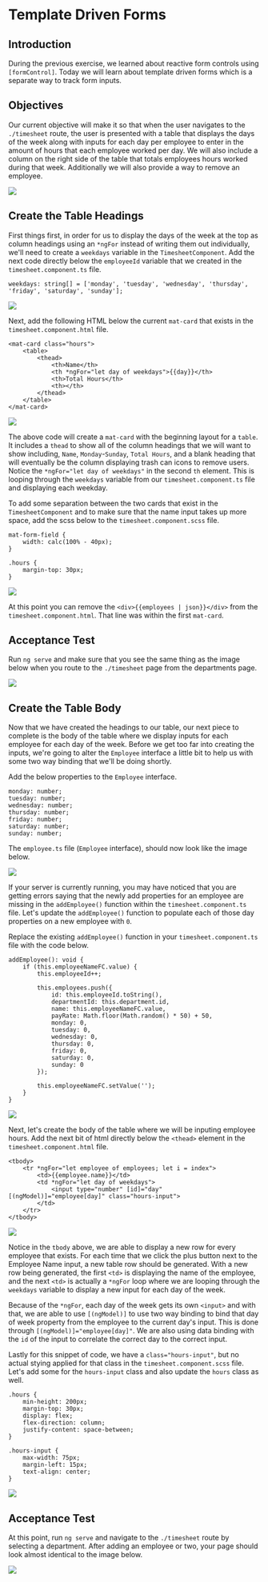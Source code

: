# Template Driven Forms

## Introduction
During the previous exercise, we learned about reactive form controls using `[formControl]`. Today we will learn about template driven forms which is a separate way to track form inputs.

## Objectives
Our current objective will make it so that when the user navigates to the `./timesheet` route, the user is presented with a table that displays the days of the week along with inputs for each day per employee to enter in the amount of hours that each employee worked per day. We will also include a column on the right side of the table that totals employees hours worked during that week. Additionally we will also provide a way to remove an employee.

![](img/template_driven.png)


## Create the Table Headings
First things first, in order for us to display the days of the week at the top as column headings using an `*ngFor` instead of writing them out individually, we'll need to create a `weekdays` variable in the `TimesheetComponent`. Add the next code directly below the `employeeId` variable that we created in the `timesheet.component.ts` file.

`weekdays: string[] = ['monday', 'tuesday', 'wednesday', 'thursday', 'friday', 'saturday', 'sunday'];`

![](img/weekdays.png)

Next, add the following HTML below the current `mat-card` that exists in the `timesheet.component.html` file.

```
<mat-card class="hours">
    <table>
        <thead>
            <th>Name</th>
            <th *ngFor="let day of weekdays">{{day}}</th>
            <th>Total Hours</th>
            <th></th>
        </thead>
    </table>
</mat-card>
```

![](img/time_table.png)

The above code will create a `mat-card` with the beginning layout for a `table`. It includes a `thead` to show all of the column headings that we will want to show including, `Name`, `Monday`-`Sunday`, `Total Hours`, and a blank heading that will eventually be the column displaying trash can icons to remove users. Notice the `*ngFor="let day of weekdays"` in the second `th` element. This is looping through the `weekdays` variable from our `timesheet.component.ts` file and displaying each weekday.

To add some separation between the two cards that exist in the `TimesheetComponent` and to make sure that the name input takes up more space, add the scss below to the `timesheet.component.scss` file.

```
mat-form-field {
    width: calc(100% - 40px);
}

.hours {
    margin-top: 30px;
}
```

![](img/card_margin.png)


At this point you can remove the `<div>{{employees | json}}</div>` from the `timesheet.component.html`. That line was within the first `mat-card`.

## Acceptance Test

Run `ng serve` and make sure that you see the same thing as the image below when you route to the `./timesheet` page from the departments page.

![](img/timesheet_headings.png)


## Create the Table Body

Now that we have created the headings to our table, our next piece to complete is the body of the table where we display inputs for each employee for each day of the week. Before we get too far into creating the inputs, we're going to alter the `Employee` interface a little bit to help us with some two way binding that we'll be doing shortly.

Add the below properties to the `Employee` interface.

```
monday: number;
tuesday: number;
wednesday: number;
thursday: number;
friday: number;
saturday: number;
sunday: number;
```

The `employee.ts` file (`Employee` interface), should now look like the image below.

![](img/employee_updated.png)

If your server is currently running, you may have noticed that you are getting errors saying that the newly add properties for an employee are missing in the `addEmployee()` function within the `timesheet.component.ts` file. Let's update the `addEmployee()` function to populate each of those day properties on a new employee with `0`.

Replace the existing `addEmployee()` function in your `timesheet.component.ts` file with the code below.

```
addEmployee(): void {
    if (this.employeeNameFC.value) {
        this.employeeId++;

        this.employees.push({
            id: this.employeeId.toString(),
            departmentId: this.department.id,
            name: this.employeeNameFC.value,
            payRate: Math.floor(Math.random() * 50) + 50,
            monday: 0,
            tuesday: 0,
            wednesday: 0,
            thursday: 0,
            friday: 0,
            saturday: 0,
            sunday: 0
        });

        this.employeeNameFC.setValue('');
    }
}
```

![](img/add_employee_update.png)


Next, let's create the body of the table where we will be inputing employee hours. Add the next bit of html directly below the `<thead>` element in the `timesheet.component.html` file.

```
<tbody>
    <tr *ngFor="let employee of employees; let i = index">
        <td>{{employee.name}}</td>
        <td *ngFor="let day of weekdays">
            <input type="number" [id]="day" [(ngModel)]="employee[day]" class="hours-input">
        </td>
    </tr>
</tbody>
```

![](img/tbody_update.png)


Notice in the `tbody` above, we are able to display a new row for every employee that exists. For each time that we click the plus button next to the Employee Name input, a new table row should be generated. With a new row being generated, the first `<td>` is displaying the name of the employee, and the next `<td>` is actually a `*ngFor` loop where we are looping through the `weekdays` variable to display a new input for each day of the week. 

Because of the `*ngFor`, each day of the week gets its own `<input>` and with that, we are able to use `[(ngModel)]` to use two way binding to bind that day of week property from the employee to the current day's input. This is done through `[(ngModel)]="employee[day]"`. We are also using data binding with the `id` of the input to correlate the correct day to the correct input.

Lastly for this snippet of code, we have a `class="hours-input"`, but no actual stying applied for that class in the `timesheet.component.scss` file. Let's add some for the `hours-input` class and also update the `hours` class as well.

```
.hours {
    min-height: 200px;
    margin-top: 30px;
    display: flex;
    flex-direction: column;
    justify-content: space-between;
}

.hours-input {
    max-width: 75px;
    margin-left: 15px;
    text-align: center;
}
```

![](img/table_style_update.png)


## Acceptance Test

At this point, run `ng serve` and navigate to the `./timesheet` route by selecting a department. After adding an employee or two, your page should look almost identical to the image below.

![](img/multi_user.png)



